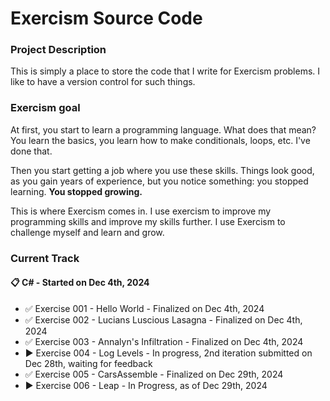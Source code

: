 # Exercism Source Code

### Project Description

This is simply a place to store the code that I write for Exercism problems. I like to have a version control for such things.

### Exercism goal

At first, you start to learn a programming language. What does that mean? You learn the basics, you learn how to make conditionals, loops, etc. I've done that. 

Then you start getting a job where you use these skills. Things look good, as you gain years of experience, but you notice something: you stopped learning. **You stopped growing.**

This is where Exercism comes in. I use exercism to improve my programming skills and improve my skills further. I use Exercism to challenge myself and learn and grow.

### Current Track

#### 📋 C# - Started on Dec 4th, 2024

- ✅ Exercise 001 - Hello World - Finalized on Dec 4th, 2024
- ✅ Exercise 002 - Lucians Luscious Lasagna - Finalized on Dec 4th, 2024
- ✅ Exercise 003 - Annalyn's Infiltration - Finalized on Dec 4th, 2024
- ▶️  Exercise 004 - Log Levels - In progress, 2nd iteration submitted on Dec 28th, waiting for feedback
- ✅ Exercise 005 - CarsAssemble - Finalized on Dec 29th, 2024
- ▶️  Exercise 006 - Leap - In Progress, as of Dec 29th, 2024

